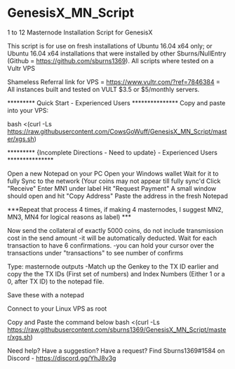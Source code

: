 # GenesisX_MN_Script

1 to 12 Masternode Installation Script for GenesisX

This script is for use on fresh installations of Ubuntu 16.04 x64 only; or Ubuntu 16.04 x64 installations that were installed by other Sburns/NullEntry (Github = https://github.com/sburns1369).  All scripts where tested on a Vultr VPS

Shameless Referral link for VPS = https://www.vultr.com/?ref=7846384 = All instances built and tested on VULT $3.5 or $5/monthly servers.

*********  Quick Start - Experienced Users ***************
Copy and paste into your VPS:

bash <(curl -Ls https://raw.githubusercontent.com/CowsGoWuff/GenesisX_MN_Script/master/xgs.sh)

*********  {Incomplete Directions - Need to update} - Experienced Users ***************

Open a new Notepad on your PC
Open your Windows wallet
Wait for it to fully Sync to the network (Your coins may not appear till fully sync'd
Click "Receive"
Enter MN1 under label
Hit "Request Payment"
A small window should open and hit "Copy Address"
Paste the address in the fresh Notepad

***Repeat that process 4 times, if making 4 masternodes, I suggest MN2, MN3, MN4 for logical reasons as label) ***

Now send the collateral of exactly 5000 coins, do not include transmission cost in the send amount
  -it will be automatically deducted.
Wait for each transaction to have 6 confirmations.
  -you can hold your cursor over the transactions under "transactions" to see number of confirms

Type: masternode outputs
   -Match up the Genkey to the TX ID earlier and copy the the TX IDs (First set of numbers) and Index Numbers (Either 1 or a 0, after TX ID) to the notepad file.

Save these with a notepad

Connect to your Linux VPS as root

Copy and Paste the command below
bash <(curl -Ls https://raw.githubusercontent.com/sburns1369/GenesisX_MN_Script/master/xgs.sh)



Need help? Have a suggestion? Have a request?
Find Sburns1369#1584 on Discord - https://discord.gg/YhJ8v3g
